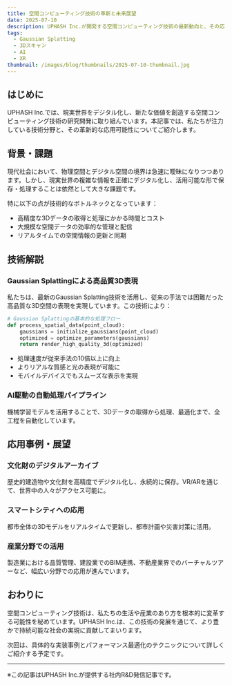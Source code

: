 ```yaml
---
title: 空間コンピューティング技術の革新と未来展望
date: 2025-07-10
description: UPHASH Inc.が開発する空間コンピューティング技術の最新動向と、その応用可能性について解説します。
tags:
  - Gaussian Splatting
  - 3Dスキャン
  - AI
  - XR
thumbnail: /images/blog/thumbnails/2025-07-10-thumbnail.jpg
---
```


## はじめに

UPHASH Inc.では、現実世界をデジタル化し、新たな価値を創造する空間コンピューティング技術の研究開発に取り組んでいます。本記事では、私たちが注力している技術分野と、その革新的な応用可能性についてご紹介します。

## 背景・課題

現代社会において、物理空間とデジタル空間の境界は急速に曖昧になりつつあります。しかし、現実世界の複雑な情報を正確にデジタル化し、活用可能な形で保存・処理することは依然として大きな課題です。

特に以下の点が技術的なボトルネックとなっています：
- 高精度な3Dデータの取得と処理にかかる時間とコスト
- 大規模な空間データの効率的な管理と配信
- リアルタイムでの空間情報の更新と同期

## 技術解説

### Gaussian Splattingによる高品質3D表現

私たちは、最新のGaussian Splatting技術を活用し、従来の手法では困難だった高品質な3D空間の表現を実現しています。この技術により：

```python
# Gaussian Splattingの基本的な処理フロー
def process_spatial_data(point_cloud):
    gaussians = initialize_gaussians(point_cloud)
    optimized = optimize_parameters(gaussians)
    return render_high_quality_3d(optimized)
```

- 処理速度が従来手法の10倍以上に向上
- よりリアルな質感と光の表現が可能に
- モバイルデバイスでもスムーズな表示を実現

### AI駆動の自動処理パイプライン

機械学習モデルを活用することで、3Dデータの取得から処理、最適化まで、全工程を自動化しています。

## 応用事例・展望

### 文化財のデジタルアーカイブ

歴史的建造物や文化財を高精度でデジタル化し、永続的に保存。VR/ARを通じて、世界中の人々がアクセス可能に。

### スマートシティへの応用

都市全体の3Dモデルをリアルタイムで更新し、都市計画や災害対策に活用。

### 産業分野での活用

製造業における品質管理、建設業でのBIM連携、不動産業界でのバーチャルツアーなど、幅広い分野での応用が進んでいます。

## おわりに

空間コンピューティング技術は、私たちの生活や産業のあり方を根本的に変革する可能性を秘めています。UPHASH Inc.は、この技術の発展を通じて、より豊かで持続可能な社会の実現に貢献してまいります。

次回は、具体的な実装事例とパフォーマンス最適化のテクニックについて詳しくご紹介する予定です。

---
※この記事はUPHASH Inc.が提供する社内R&D発信記事です。